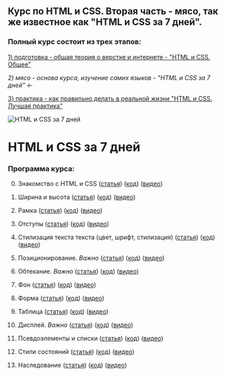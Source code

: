 ## Курс по HTML и CSS. Вторая часть - мясо, так же известное как "HTML и CSS за 7 дней".

### Полный курс состоит из трех этапов:
[1) подготовка - общая теория о верстке и интернете - "HTML и CSS. Общее"]()

*2) мясо - основа курса, изучение самих языков - "HTML и CSS за 7 дней" ←*

[3) практика - как правильно делать в реальной жизни "HTML и CSS. Лучшая практика"]()

![HTML и CSS за 7 дней](http://undefitied.com/html-css-course/title.png)

# HTML и CSS за 7 дней
### Программа курса:
0. Знакомство с HTML и CSS ([статья]()) ([код](https://github.com/Undefitied/html-css-course/tree/master/00_hello)) ([видео](https://www.youtube.com/watch?v=55B6G-tzo1M&t=132s))

1. Ширина и высота ([статья]()) ([код](https://github.com/Undefitied/html-css-course/tree/master/01_widthheight)) ([видео](https://www.youtube.com/watch?v=xegVOed8M3I))

2. Рамка ([статья]()) ([код](https://github.com/Undefitied/html-css-course/tree/master/02_border)) ([видео](https://www.youtube.com/watch?v=5g3ymARmOLk))

3. Отступы ([статья]()) ([код](https://github.com/Undefitied/html-css-course/tree/master/03_marginpadding)) ([видео](https://www.youtube.com/watch?v=Um1xYjzRseM))

4. Стилизация текста текста (цвет, шрифт, стилизация) ([статья]()) ([код](https://github.com/Undefitied/html-css-course/tree/master/04_text)) ([видео]())

5. Позиционирование. *Важно* ([статья]()) ([код](https://github.com/Undefitied/html-css-course/tree/master/05_position)) ([видео]())

6. Обтекание. *Важно* ([статья]()) ([код](https://github.com/Undefitied/html-css-course/tree/master/06_float)) ([видео]())

7. Фон ([статья]()) ([код](https://github.com/Undefitied/html-css-course/tree/master/07_background)) ([видео]())

8. Форма ([статья]()) ([код](https://github.com/Undefitied/html-css-course/tree/master/08_form)) ([видео]())

9. Таблица ([статья]()) ([код](https://github.com/Undefitied/html-css-course/tree/master/09_table)) ([видео]())

10. Дисплей. *Важно* ([статья]()) ([код](https://github.com/Undefitied/html-css-course/tree/master/10_display)) ([видео]())

11. Псевдоэлементы и списки ([статья]()) ([код](https://github.com/Undefitied/html-css-course/tree/master/11_pseudo)) ([видео]())

12. Стили состояний ([статья]()) ([код](https://github.com/Undefitied/html-css-course/tree/master/12_state)) ([видео]())

13. Наследование ([статья]()) ([код](https://github.com/Undefitied/html-css-course/tree/master/13_inheritance)) ([видео]())
<!--
14. CSS3 декорации - border-radius box-shadow transform filter etc 
([статья]()) ([код]()) ([видео]())

15. Что дальше - лучшая практика, CSS3, HTML5, JavaScript, фриланс 
#([статья]()) ([код]()) ([видео]())
